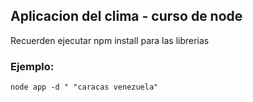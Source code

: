## Aplicacion del clima - curso de node


Recuerden ejecutar npm install para las librerias

### Ejemplo:
```
node app -d " "caracas venezuela"
```